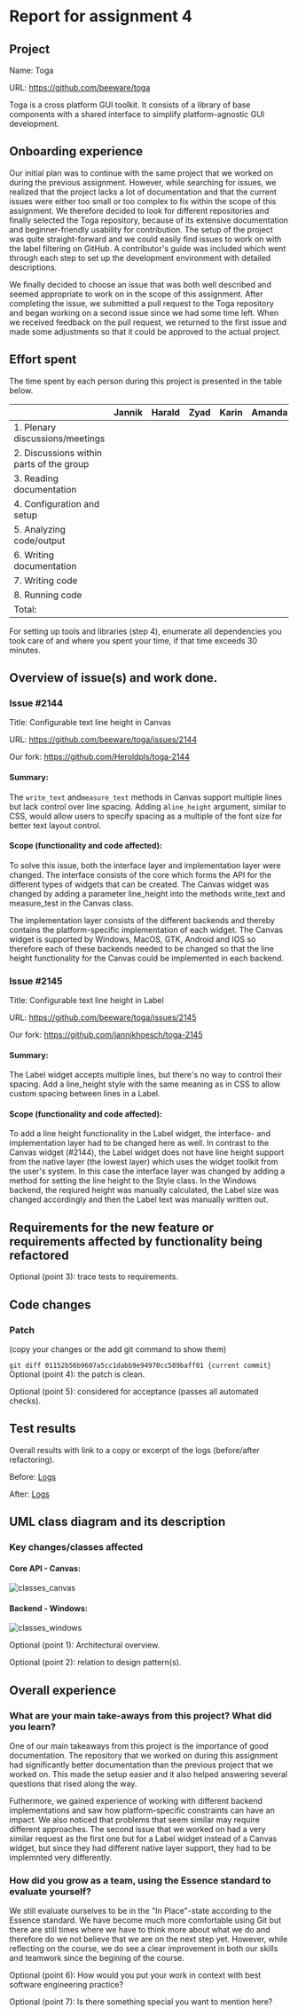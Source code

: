 # Report for assignment 4

## Project

Name: Toga

URL: https://github.com/beeware/toga

Toga is a cross platform GUI toolkit. It consists of a library of base components with a shared interface to simplify platform-agnostic GUI development.

## Onboarding experience

Our initial plan was to continue with the same project that we worked on during the previous assignment. However, while searching for issues, we realized that the project lacks a lot of documentation and that the current issues were either too small or too complex to fix within the scope of this assignment. We therefore decided to look for different repositories and finally selected the Toga repository, because of its extensive documentation and beginner-friendly usability for contribution. The setup of the project was quite straight-forward and we could easily find issues to work on with the label filtering on GitHub. A contributor's guide was included which went through each step to set up the development environment with detailed descriptions. 

We finally decided to choose an issue that was both well described and seemed appropriate to work on in the scope of this assignment. After completing the issue, we submitted a pull request to the Toga repository and began working on a second issue since we had some time left. When we received feedback on the pull request, we returned to the first issue and made some adjustments so that it could be approved to the actual project.

## Effort spent

The time spent by each person during this project is presented in the table below.

|     | Jannik | Harald | Zyad | Karin | Amanda |
| --- | :----: | :----: | :--: | :---: | :----: |
| 1. Plenary discussions/meetings          | | | | | |
| 2. Discussions within parts of the group | | | | | |
| 3. Reading documentation                 | | | | | |
| 4. Configuration and setup               | | | | | |
| 5. Analyzing code/output                 | | | | | |
| 6. Writing documentation                 | | | | | | 
| 7. Writing code                          | | | | | |
| 8. Running code                          | | | | | |
| Total:                                   | | | | | |

For setting up tools and libraries (step 4), enumerate all dependencies
you took care of and where you spent your time, if that time exceeds
30 minutes.

## Overview of issue(s) and work done.

### Issue #2144

Title: Configurable text line height in Canvas

URL: https://github.com/beeware/toga/issues/2144

Our fork: https://github.com/Heroldpls/toga-2144

#### Summary: 
The `write_text` and`measure_text` methods in Canvas support multiple lines but lack control over line spacing. Adding a`line_height` argument, similar to CSS, would allow users to specify spacing as a multiple of the font size for better text layout control.

#### Scope (functionality and code affected): 
To solve this issue, both the interface layer and implementation layer were changed. The interface consists of the core which forms the API for the different types of widgets that can be created. The Canvas widget was changed by adding a parameter line_height into the methods write_text and measure_test in the Canvas class.

The implementation layer consists of the different backends and thereby contains the platform-specific implementation of each widget. The Canvas widget is supported by Windows, MacOS, GTK, Android and IOS so therefore each of these backends needed to be changed so that the line height functionality for the Canvas could be implemented in each backend. 

### Issue #2145

Title: Configurable text line height in Label

URL: https://github.com/beeware/toga/issues/2145

Our fork: https://github.com/jannikhoesch/toga-2145

#### Summary:
The Label widget accepts multiple lines, but there's no way to control their spacing. Add a line_height style with the same meaning as in CSS to allow custom spacing between lines in a Label.

#### Scope (functionality and code affected):
To add a line height functionality in the Label widget, the interface- and implementation layer had to be changed here as well. In contrast to the Canvas widget (#2144), the Label widget does not have line height support from the native layer (the lowest layer) which uses the widget toolkit from the user's system. In this case the interface layer was changed by adding a method for setting the line height to the Style class. In the Windows backend, the reqiured height was manually calculated, the Label size was changed accordingly and then the Label text was manually written out. 


## Requirements for the new feature or requirements affected by functionality being refactored

Optional (point 3): trace tests to requirements.

## Code changes

### Patch

(copy your changes or the add git command to show them)

```git diff 01152b56b9607a5cc1dabb9e94970cc589baff01 {current commit}```  
Optional (point 4): the patch is clean.

Optional (point 5): considered for acceptance (passes all automated checks).

## Test results

Overall results with link to a copy or excerpt of the logs (before/after
refactoring).

Before: [Logs](logs_before)

After: [Logs](logs_after)


## UML class diagram and its description

### Key changes/classes affected

#### Core API - Canvas:
![classes_canvas](https://github.com/user-attachments/assets/fd89b88f-3903-46b6-a68f-579c1ca343ec)

#### Backend - Windows:
![classes_windows](https://github.com/user-attachments/assets/4599bf39-775a-4073-9195-c8398f44fbb5)

Optional (point 1): Architectural overview.

Optional (point 2): relation to design pattern(s).

## Overall experience

### What are your main take-aways from this project? What did you learn?
One of our main takeaways from this project is the importance of good documentation. The repository that we worked on during this assignment had significantly better documentation than the previous project that we worked on. This made the setup easier and it also helped answering several questions that rised along the way. 

Futhermore, we gained experience of working with different backend implementations and saw how platform-specific constraints can have an impact. We also noticed that problems that seem similar may require different approaches. The second issue that we worked on had a very similar request as the first one but for a Label widget instead of a Canvas widget, but since they had different native layer support, they had to be implemnted very differently.

### How did you grow as a team, using the Essence standard to evaluate yourself?
We still evaluate ourselves to be in the "In Place"-state according to the Essence standard. We have become much more comfortable using Git but there are still times where we have to think more about what we do and therefore do we not believe that we are on the next step yet. However, while reflecting on the course, we do see a clear improvement in both our skills and teamwork since the begining of the course.

Optional (point 6): How would you put your work in context with best software engineering practice?

Optional (point 7): Is there something special you want to mention here?
